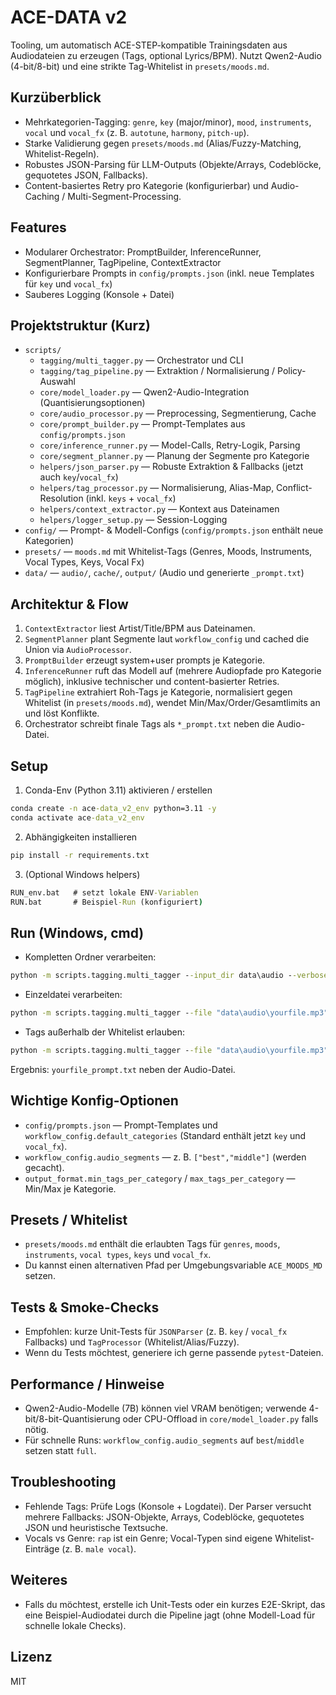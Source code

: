 # ACE-DATA v2

Tooling, um automatisch ACE-STEP-kompatible Trainingsdaten aus Audiodateien zu erzeugen (Tags, optional Lyrics/BPM). Nutzt Qwen2-Audio (4-bit/8-bit) und eine strikte Tag-Whitelist in `presets/moods.md`.

## Kurzüberblick
- Mehrkategorien-Tagging: `genre`, `key` (major/minor), `mood`, `instruments`, `vocal` und `vocal_fx` (z. B. `autotune`, `harmony`, `pitch-up`).
- Starke Validierung gegen `presets/moods.md` (Alias/Fuzzy-Matching, Whitelist-Regeln).
- Robustes JSON-Parsing für LLM-Outputs (Objekte/Arrays, Codeblöcke, gequotetes JSON, Fallbacks).
- Content-basiertes Retry pro Kategorie (konfigurierbar) und Audio-Caching / Multi-Segment-Processing.

## Features
- Modularer Orchestrator: PromptBuilder, InferenceRunner, SegmentPlanner, TagPipeline, ContextExtractor
- Konfigurierbare Prompts in `config/prompts.json` (inkl. neue Templates für `key` und `vocal_fx`)
- Sauberes Logging (Konsole + Datei)

## Projektstruktur (Kurz)
- `scripts/`
	- `tagging/multi_tagger.py` — Orchestrator und CLI
	- `tagging/tag_pipeline.py` — Extraktion / Normalisierung / Policy-Auswahl
	- `core/model_loader.py` — Qwen2-Audio-Integration (Quantisierungsoptionen)
	- `core/audio_processor.py` — Preprocessing, Segmentierung, Cache
	- `core/prompt_builder.py` — Prompt-Templates aus `config/prompts.json`
	- `core/inference_runner.py` — Model-Calls, Retry-Logik, Parsing
	- `core/segment_planner.py` — Planung der Segmente pro Kategorie
	- `helpers/json_parser.py` — Robuste Extraktion & Fallbacks (jetzt auch `key`/`vocal_fx`)
	- `helpers/tag_processor.py` — Normalisierung, Alias-Map, Conflict-Resolution (inkl. `keys` + `vocal_fx`)
	- `helpers/context_extractor.py` — Kontext aus Dateinamen
	- `helpers/logger_setup.py` — Session-Logging
- `config/` — Prompt- & Modell-Configs (`config/prompts.json` enthält neue Kategorien)
- `presets/` — `moods.md` mit Whitelist-Tags (Genres, Moods, Instruments, Vocal Types, Keys, Vocal Fx)
- `data/` — `audio/`, `cache/`, `output/` (Audio und generierte `_prompt.txt`)

## Architektur & Flow
1. `ContextExtractor` liest Artist/Title/BPM aus Dateinamen.
2. `SegmentPlanner` plant Segmente laut `workflow_config` und cached die Union via `AudioProcessor`.
3. `PromptBuilder` erzeugt system+user prompts je Kategorie.
4. `InferenceRunner` ruft das Modell auf (mehrere Audiopfade pro Kategorie möglich), inklusive technischer und content-basierter Retries.
5. `TagPipeline` extrahiert Roh-Tags je Kategorie, normalisiert gegen Whitelist (in `presets/moods.md`), wendet Min/Max/Order/Gesamtlimits an und löst Konflikte.
6. Orchestrator schreibt finale Tags als `*_prompt.txt` neben die Audio-Datei.

## Setup
1) Conda-Env (Python 3.11) aktivieren / erstellen

```bat
conda create -n ace-data_v2_env python=3.11 -y
conda activate ace-data_v2_env
```

2) Abhängigkeiten installieren

```bat
pip install -r requirements.txt
```

3) (Optional Windows helpers)

```bat
RUN_env.bat   # setzt lokale ENV-Variablen
RUN.bat       # Beispiel-Run (konfiguriert)
```

## Run (Windows, cmd)
- Kompletten Ordner verarbeiten:

```bat
python -m scripts.tagging.multi_tagger --input_dir data\audio --verbose
```

- Einzeldatei verarbeiten:

```bat
python -m scripts.tagging.multi_tagger --file "data\audio\yourfile.mp3" --verbose
```

- Tags außerhalb der Whitelist erlauben:

```bat
python -m scripts.tagging.multi_tagger --file "data\audio\yourfile.mp3" --allow_tag_extras --verbose
```

Ergebnis: `yourfile_prompt.txt` neben der Audio-Datei.

## Wichtige Konfig-Optionen
- `config/prompts.json` — Prompt-Templates und `workflow_config.default_categories` (Standard enthält jetzt `key` und `vocal_fx`).
- `workflow_config.audio_segments` — z. B. `["best","middle"]` (werden gecacht).
- `output_format.min_tags_per_category` / `max_tags_per_category` — Min/Max je Kategorie.

## Presets / Whitelist
- `presets/moods.md` enthält die erlaubten Tags für `genres`, `moods`, `instruments`, `vocal types`, `keys` und `vocal_fx`.
- Du kannst einen alternativen Pfad per Umgebungsvariable `ACE_MOODS_MD` setzen.

## Tests & Smoke-Checks
- Empfohlen: kurze Unit-Tests für `JSONParser` (z. B. `key` / `vocal_fx` Fallbacks) und `TagProcessor` (Whitelist/Alias/Fuzzy).
- Wenn du Tests möchtest, generiere ich gerne passende `pytest`-Dateien.

## Performance / Hinweise
- Qwen2-Audio-Modelle (7B) können viel VRAM benötigen; verwende 4-bit/8-bit-Quantisierung oder CPU-Offload in `core/model_loader.py` falls nötig.
- Für schnelle Runs: `workflow_config.audio_segments` auf `best`/`middle` setzen statt `full`.

## Troubleshooting
- Fehlende Tags: Prüfe Logs (Konsole + Logdatei). Der Parser versucht mehrere Fallbacks: JSON-Objekte, Arrays, Codeblöcke, gequotetes JSON und heuristische Textsuche.
- Vocals vs Genre: `rap` ist ein Genre; Vocal-Typen sind eigene Whitelist-Einträge (z. B. `male vocal`).

## Weiteres
- Falls du möchtest, erstelle ich Unit-Tests oder ein kurzes E2E-Skript, das eine Beispiel-Audiodatei durch die Pipeline jagt (ohne Modell-Load für schnelle lokale Checks).

## Lizenz
MIT
